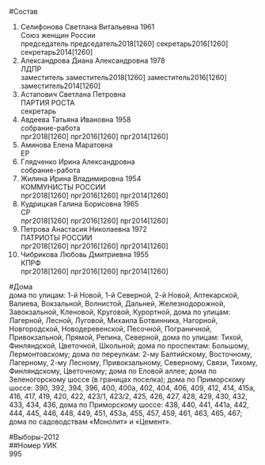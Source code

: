 #Состав  
1. Селифонова Светлана Витальевна 1961  
    Союз женщин России  
    председатель председатель2018[1260] секретарь2016[1260] секретарь2014[1260]  
2. Александрова Диана Александровна 1978  
    ЛДПР  
    заместитель заместитель2018[1260] заместитель2016[1260] заместитель2014[1260]  
3. Астапович Светлана Петровна  
    ПАРТИЯ РОСТА  
    секретарь  
4. Авдеева Татьяна Ивановна 1958  
    собрание-работа  
    прг2018[1260] прг2016[1260] прг2014[1260]  
5. Аминова Елена Маратовна  
    ЕР  
6. Глядченко Ирина Александровна  
    собрание-работа  
7. Жилина Ирина Владимировна 1954  
    КОММУНИСТЫ РОССИИ  
    прг2018[1260] прг2016[1260] прг2014[1260]  
8. Кудрицкая Галина Борисовна 1965  
    СР  
    прг2018[1260] прг2016[1260] прг2014[1260]  
9. Петрова Анастасия Николаевна 1972  
    ПАТРИОТЫ РОССИИ  
    прг2018[1260] прг2016[1260] прг2014[1260]  
10. Чибрикова Любовь Дмитриевна 1955  
    КПРФ  
    прг2018[1260] прг2016[1260] прг2014[1260]  
  
#Дома  
дома по улицам: 1-й Новой, 1-й Северной, 2-й Новой, Аптекарской, Валиева,  Вокзальной, Волнистой, Дальней, Железнодорожной, Завокзальной, Кленовой, Круговой, Курортной, дома по улицам: Лагерной, Лесной, Луговой, Михаила Ботвинника, Нагорной, Новгородской, Новодеревенской, Песочной, Пограничной, Привокзальной, Прямой,  Репина, Северной,  дома по улицам: Тихой, Финляндской, Цветочной, Школьной; дома по  проспектам: Большому, Лермонтовскому; дома по переулкам: 2-му Балтийскому, Восточному, Лагерному, 2-му Лесному, Привокзальному, Северному, Связи, Тихому, Финляндскому, Цветочному; дома по Еловой аллее; дома по Зеленогорскому шоссе (в границах поселка); дома по Приморскому шоссе: 390, 392, 394, 396, 400, 400а, 402, 404, 406, 409, 412, 414, 415а, 416, 417, 419, 420, 422, 423/1, 423/2, 425, 426, 427, 428, 429, 430, 432, 433, 434, 436,  дома по Приморскому шоссе: 438, 440, 441, 441а, 442, 444, 445, 446, 448, 449, 451, 453а, 455, 457, 459, 461, 463, 465, 467; дома по садоводствам «Монолит» и «Цемент».  
  
#Выборы-2012  
##Номер УИК  
995  
